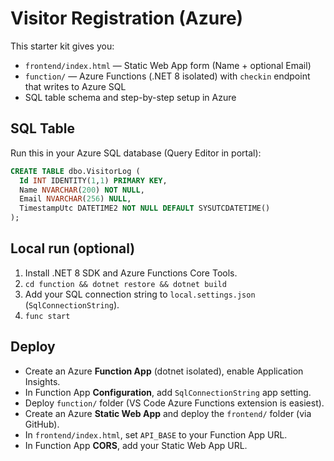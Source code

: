 # Visitor Registration (Azure)

This starter kit gives you:
- `frontend/index.html` — Static Web App form (Name + optional Email)
- `function/` — Azure Functions (.NET 8 isolated) with `checkin` endpoint that writes to Azure SQL
- SQL table schema and step-by-step setup in Azure

## SQL Table
Run this in your Azure SQL database (Query Editor in portal):

```sql
CREATE TABLE dbo.VisitorLog (
  Id INT IDENTITY(1,1) PRIMARY KEY,
  Name NVARCHAR(200) NOT NULL,
  Email NVARCHAR(256) NULL,
  TimestampUtc DATETIME2 NOT NULL DEFAULT SYSUTCDATETIME()
);
```

## Local run (optional)
1) Install .NET 8 SDK and Azure Functions Core Tools.
2) `cd function && dotnet restore && dotnet build`
3) Add your SQL connection string to `local.settings.json` (`SqlConnectionString`).
4) `func start`

## Deploy
- Create an Azure **Function App** (dotnet isolated), enable Application Insights.
- In Function App **Configuration**, add `SqlConnectionString` app setting.
- Deploy `function/` folder (VS Code Azure Functions extension is easiest).
- Create an Azure **Static Web App** and deploy the `frontend/` folder (via GitHub).
- In `frontend/index.html`, set `API_BASE` to your Function App URL.
- In Function App **CORS**, add your Static Web App URL.

